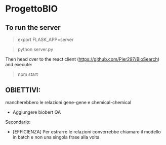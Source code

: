 # ProgettoBIO

## To run the server

> export FLASK_APP=server

> python server.py

Then head over to the react client (https://github.com/Pier297/BioSearch)
and execute:

> npm start

## OBIETTIVI:
mancherebbero le relazioni gene-gene e chemical-chemical


- Aggiungere biobert QA


Secondario:
- [EFFICIENZA] Per estrarre le relazioni converrebbe chiamare il modello in batch e non una singola frase alla volta
